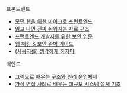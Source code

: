 
프론트엔드
- [모던 웹을 위한 마이크로 프런트엔드](https://product.kyobobook.co.kr/detail/S000201282304)
- [읽고 나면 진짜 쉬워지는 자료 구조](https://product.kyobobook.co.kr/detail/S000212705529)
- [프런트엔드 개발자를 위한 보안 입문](https://product.kyobobook.co.kr/detail/S000211709203)
- [웹 해킹 & 보안 완벽 가이드](https://product.kyobobook.co.kr/detail/S000000935608)
- [(사용자를) 생각하게 하지마!](https://product.kyobobook.co.kr/detail/S000001033002)

백엔드
- [그림으로 배우는 구조와 원리 운영체제](https://product.kyobobook.co.kr/detail/S000001743530)
- [가상 면접 사례로 배우는 대규모 시스템 설계 기초](https://product.kyobobook.co.kr/detail/S000001033116)